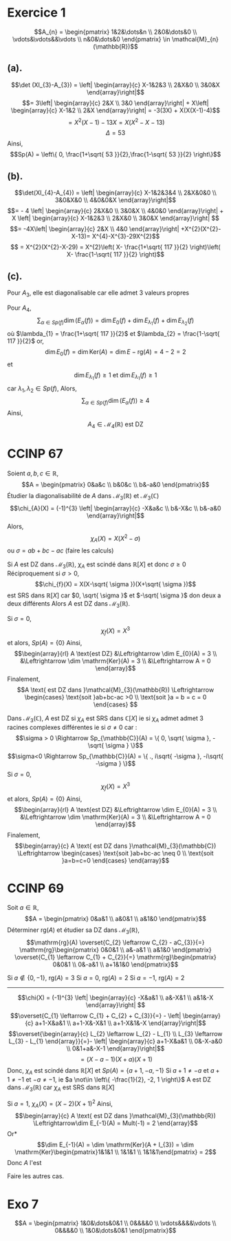 # Exercice 1
$$A_{n} = \begin{pmatrix}
1&2&\dots&n \\
2&0&\dots&0 \\
\vdots&\vdots&&\vdots \\
n&0&\dots&0
\end{pmatrix} \in \mathcal{M}_{n}(\mathbb{R})$$
## (a).
$$\det (XI_{3}-A_{3}) = \left| \begin{array}{c}
X-1&2&3 \\
2&X&0 \\
3&0&X
\end{array}\right|$$
$$= 3\left| \begin{array}{c}
2&X \\
3&0
\end{array}\right| + X\left| \begin{array}{c}
X-1&2 \\
2&X
\end{array}\right| = -3(3X) + X(X(X-1)-4)$$
$$= X^{2}(X-1)-13X = X(X^{2}-X - 13)$$
$$\Delta = 53$$
Ainsi, 
$$Sp(A) = \left\{  0, \frac{1+\sqrt{ 53 }}{2},\frac{1-\sqrt{ 53 }}{2}  \right\}$$

## (b).
$$\det(XI_{4}-A_{4}) = \left| \begin{array}{c}
X-1&2&3&4 \\
2&X&0&0 \\
3&0&X&0 \\
4&0&0&X
\end{array}\right|$$
$$= - 4 \left| \begin{array}{c}
2&X&0 \\
3&0&X \\
4&0&0
\end{array}\right| + X \left| \begin{array}{c}
X-1&2&3 \\
2&X&0 \\
3&0&X
\end{array}\right| $$
$$= -4X\left| \begin{array}{c}
2&X \\
4&0
\end{array}\right| +X^{2}(X^{2}-X-13)= X^{4}-X^{3}-29X^{2}$$
$$ = X^{2}(X^{2}-X-29) = X^{2}\left( X- \frac{1+\sqrt{ 117 }}{2} \right)\left( X- \frac{1-\sqrt{ 117 }}{2} \right)$$

## (c).
Pour $A_{3}$, 
elle est diagonalisable car elle admet $3$ valeurs propres

Pour $A_{4}$, 
$$\sum_{\alpha \in Sp(f)} \dim (E_{\alpha}(f)) = \dim E_{0}(f) + \dim E_{\lambda_{1}}(f) + \dim E_{\lambda_{2}}(f)$$
où $\lambda_{1} = \frac{1+\sqrt{ 117 }}{2}$ et $\lambda_{2} = \frac{1-\sqrt{ 117 }}{2}$
or, 
$$\dim E_{0}(f) = \dim \mathrm{Ker}(A) = \dim E - \mathrm{rg}(A) = 4-2 = 2$$
et
$$\dim E_{\lambda_{1}}(f) \geq 1 \text{ et }\dim E_{\lambda_{1}}(f) \geq 1$$
car $\lambda_{1}, \lambda_{2} \in Sp(f)$, 
Alors, 
$$\sum_{\alpha \in Sp(f)} \dim (E_{\alpha}(f)) \geq 4$$
Ainsi, 
$$A_{4} \in \mathcal{M}_{4}(\mathbb{R}) \text{ est DZ}$$

# CCINP 67
Soient $a, b, c \in \mathbb{R}$, 
$$A = \begin{pmatrix}
0&a&c \\
b&0&c \\
b&-a&0
\end{pmatrix}$$
Étudier la diagonalisabilité de $A$ dans $\mathcal{M}_{3}(\mathbb{R})$ et $\mathcal{M}_{3}(\mathbb{C})$
$$\chi_{A}(X) = (-1)^{3} \left| \begin{array}{c}
-X&a&c \\
b&-X&c \\
b&-a&0
\end{array}\right|$$
Alors, 
$$\chi_{A}(X) = X(X^{2}-\sigma)$$
ou $\sigma = ab+bc-ac$
(faire les calculs)

Si $A$ est DZ dans $\mathcal{M}_{3}(\mathbb{R})$, 
$\chi_{A}$ est scindé dans $\mathbb{R}[X]$ et donc $\sigma\geq 0$
Réciproquement si $\sigma>0$, 
$$\chi_{f}(X) = X(X-\sqrt{ \sigma })(X+\sqrt{ \sigma })$$
est SRS dans $\mathbb{R}[X]$ car $0, \sqrt{ \sigma }$ et $-\sqrt{ \sigma }$ don deux a deux différents 
Alors $A$ est DZ dans $\mathcal{M}_{3}(\mathbb{R})$. 

Si $\sigma = 0$, 
$$\chi_{f}(X) = X^{3}$$
et alors, $Sp(A) = \{ 0 \}$
Ainsi, 
$$\begin{array}{rl}
A \text{est DZ} &\Leftrightarrow \dim E_{0}(A) = 3 \\
&\Leftrightarrow \dim \mathrm{Ker}(A) = 3 \\
&\Leftrightarrow A = 0
\end{array}$$
Finalement, 
$$A \text{ est DZ dans }\mathcal{M}_{3}(\mathbb{R}) \Leftrightarrow \begin{cases}
\text{soit }ab+bc-ac >0 \\
\text{soit }a = b = c = 0
\end{cases} $$

Dans $\mathcal{M}_{3}(\mathbb{C})$, $A$ est DZ si $\chi_{A}$ est SRS dans $\mathbb{C}[X]$ ie si $\chi_{A}$ admet admet $3$ racines complexes différentes
ie 
si $\sigma \neq 0$ car : 
$$\sigma > 0 \Rightarrow Sp_{\mathbb{C}}(A) = \{ 0, \sqrt{ \sigma }, - \sqrt{ \sigma } \}$$
$$\sigma<0 \Rightarrow Sp_{\mathbb{C}}(A) = \{ ., i\sqrt{ -\sigma }, -i\sqrt{ -\sigma } \}$$
Si $\sigma = 0$, 
$$\chi_{f}(X) = X^{3}$$
et alors, $Sp(A) = \{ 0 \}$
Ainsi, 
$$\begin{array}{rl}
A \text{est DZ} &\Leftrightarrow \dim E_{0}(A) = 3 \\
&\Leftrightarrow \dim \mathrm{Ker}(A) = 3 \\
&\Leftrightarrow A = 0
\end{array}$$
Finalement, 
$$\begin{array}{c}
A \text{ est DZ dans }\mathcal{M}_{3}(\mathbb{C}) \Leftrightarrow \begin{cases}
\text{soit }ab+bc-ac \neq 0 \\
\text{soit }a=b=c=0
\end{cases}
\end{array}$$

# CCINP 69
Soit $a \in \mathbb{R}$, 
$$A = \begin{pmatrix}
0&a&1 \\
a&0&1 \\
a&1&0
\end{pmatrix}$$
Déterminer $\mathrm{rg}(A)$ et étudier sa DZ dans $\mathcal{M}_{3}(\mathbb{R})$, 
$$\mathrm{rg}(A) \overset{C_{2} \leftarrow C_{2} - aC_{3}}{=} \mathrm{rg}\begin{pmatrix}
0&0&1 \\
a&-a&1 \\
a&1&0
\end{pmatrix} \overset{C_{1} \leftarrow C_{1} + C_{2}}{=} \mathrm{rg}\begin{pmatrix}
0&0&1 \\
0&-a&1 \\
a+1&1&0
\end{pmatrix}$$

Si $a \not\in \{ 0, -1 \}$, $\mathrm{rg}(A) = 3$
Si $a = 0$, $\mathrm{rg}(A) = 2$
Si $a = -1$, $\mathrm{rg}(A) =2$
___ 
$$\chi(X) = (-1)^{3} \left| \begin{array}{c}
-X&a&1 \\
a&-X&1 \\
a&1&-X
\end{array}\right| $$
$$\overset{C_{1} \leftarrow C_{1} + C_{2} + C_{3}}{=} - \left| \begin{array}{c}
a+1-X&a&1 \\
a+1-X&-X&1 \\
a+1-X&1&-X
\end{array}\right|$$
$$\overset{\begin{array}{c}
L_{2} \leftarrow L_{2} - L_{1} \\
L_{3} \leftarrow L_{3} - L_{1}
\end{array}}{=}- \left| \begin{array}{c}
a+1-X&a&1 \\
0&-X-a&0 \\
0&1+a&-X-1
\end{array}\right|$$
$$ = (X-a-1)(X+a)(X+1)$$
Donc, $\chi_{A}$ est scindé dans $\mathbb{R}[X]$ et $Sp(A) = \{ a+1, -a, -1 \}$
Si $a+1 \neq -a$ et $a +1 \neq -1$ et $-a \neq -1$, 
ie $a \not\in \left\{  -\frac{1}{2}, -2, 1  \right\}$
A est DZ dans $\mathcal{M}_{3}(\mathbb{R})$ car $\chi_{A}$ est SRS dans $\mathbb{R}[X]$


Si $a = 1$, $\chi_{A}(X) = (X-2)(X+1)^{2}$
Ainsi,
$$\begin{array}{c}
A \text{ est DZ dans }\mathcal{M}_{3}(\mathbb{R}) \Leftrightarrow\dim E_{-1}(A) = Mult(-1) = 2
\end{array}$$
Or*
$$\dim E_{-1}(A) = \dim \mathrm{Ker}(A + I_{3}) = \dim \mathrm{Ker}\begin{pmatrix}1&1&1 \\
1&1&1 \\
1&1&1\end{pmatrix} = 2$$
Donc $A$ l'est 

Faire les autres cas.

# Exo 7
$$A = \begin{pmatrix}
1&0&\dots&0&1 \\
0&&&&0 \\
\vdots&&&&\vdots \\
0&&&&0 \\
1&0&\dots&0&1
\end{pmatrix}$$